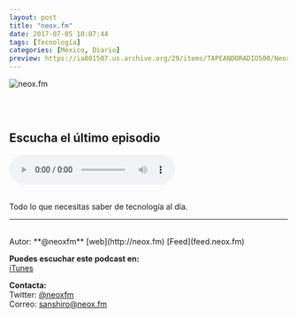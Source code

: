 ```yaml
---
layout: post
title: "neox.fm"
date: 2017-07-05 10:07:44
tags: [Tecnología]
categories: [Mexico, Diario]
preview: https://ia801507.us.archive.org/29/items/TAPEANDORADIO500/Neox-fm300-%20Sanshiro%20Cabañas.JPG
---
```


![neox.fm](https://ia801507.us.archive.org/29/items/TAPEANDORADIO500/Neox-fm500-%20Sanshiro%20Cabañas.JPG)

<br/>
<br/>

## Escucha el último episodio

<!--reproductor-feed=http://feed.neox.fm/-->
<!--reproductor-start-->
<audio id="audio" preload="auto" controls="" src="https://tracking.feedpress.it/link/17432/9014113/6834357.mp3"></audio>
<!--reproductor-end-->

<br/>  
Todo lo que necesitas saber de tecnología al día.

_ _ _

<br>
Autor: **@neoxfm**   
[web](http://neox.fm)   
[Feed](feed.neox.fm)  


**Puedes escuchar este podcast en:**  
[iTunes](https://itunes.apple.com/mx/podcast/neox-fm/id1234121370?mt=2)  


**Contacta:**  
Twitter: [@neoxfm](https://twitter.com/neoxfm)   
Correo: [sanshiro@neox.fm](mailto:sanshiro@neox.fm)  

